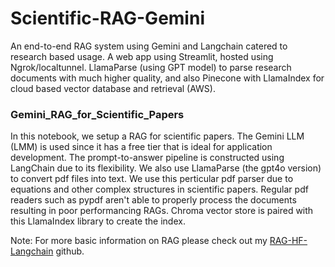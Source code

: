 # Scientific-RAG-Gemini
An end-to-end RAG system using Gemini and Langchain catered to research based usage. A web app using Streamlit, hosted using Ngrok/localtunnel. LlamaParse (using GPT model) to parse research documents with much higher quality, and also Pinecone with LlamaIndex for cloud based vector database and retrieval (AWS).

### Gemini_RAG_for_Scientific_Papers

In this notebook, we setup a RAG for scientific papers. The Gemini LLM (LMM) is used since it has a free tier that is ideal for application development. The prompt-to-answer pipeline is constructed using LangChain due to its flexibility. We also use LlamaParse (the gpt4o version) to convert pdf files into text. We use this perticular pdf parser due to equations and other complex structures in scientific papers. Regular pdf readers such as pypdf aren't able to properly process the documents resulting in poor performancing RAGs. Chroma vector store is paired with this LlamaIndex library to create the index.

Note: For more basic information on RAG please check out my [RAG-HF-Langchain](https://github.com/AarifCha/RAG-HF-Langchain) github.
